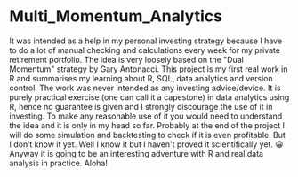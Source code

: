 # Multi_Momentum_Analytics
It was intended as a help in my personal investing strategy because I have to do a lot of manual checking and calculations every week for my private retirement portfolio.
The idea is very loosely based on the "Dual Momentum" strategy by Gary Antonacci.
This project is my first real work in R and summarises my learning about R, SQL, data analytics and version control.
The work was never intended as any investing advice/device.
It is purely practical exercise (one can call it a capestone) in data analytics using R, hence no guarantee is given and I strongly discourage the use of it in investing.
To make any reasonable use of it you would need to understand the idea and it is only in my head so far.
Probably at the end of the project I will do some simulation and backtesting to check if it is even profitable.
But I don’t know it yet. Well I know it but I haven't proved it scientifically yet. 😀
Anyway it is going to be an interesting adventure with R and real data analysis in practice.
Aloha!
